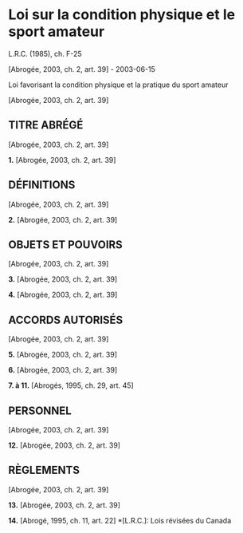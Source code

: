 # Loi sur la condition physique et le sport amateur

L.R.C. (1985), ch. F-25

[Abrogée, 2003, ch. 2, art. 39] - 2003-06-15

Loi favorisant la condition physique et la pratique du sport amateur

[Abrogée, 2003, ch. 2, art. 39]

## TITRE ABRÉGÉ

[Abrogée, 2003, ch. 2, art. 39]

**1.** [Abrogée, 2003, ch. 2, art. 39]

## DÉFINITIONS

[Abrogée, 2003, ch. 2, art. 39]

**2.** [Abrogée, 2003, ch. 2, art. 39]

## OBJETS ET POUVOIRS

[Abrogée, 2003, ch. 2, art. 39]

**3.** [Abrogée, 2003, ch. 2, art. 39]

**4.** [Abrogée, 2003, ch. 2, art. 39]

## ACCORDS AUTORISÉS

[Abrogée, 2003, ch. 2, art. 39]

**5.** [Abrogée, 2003, ch. 2, art. 39]

**6.** [Abrogée, 2003, ch. 2, art. 39]

**7\. à 11.** [Abrogés, 1995, ch. 29, art. 45]

## PERSONNEL

[Abrogée, 2003, ch. 2, art. 39]

**12.** [Abrogée, 2003, ch. 2, art. 39]

## RÈGLEMENTS

[Abrogée, 2003, ch. 2, art. 39]

**13.** [Abrogée, 2003, ch. 2, art. 39]

**14.** [Abrogé, 1995, ch. 11, art. 22]
  *[L.R.C.]: Lois révisées du Canada
